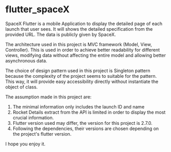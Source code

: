 # flutter_spaceX
SpaceX Flutter is a mobile Application to display the detailed page of each launch that user sees. It will shows the detailed specification from the provided URL. The data is publicly given by SpaceX. 

The architecture used in this project is MVC framework (Model, View, Controller). This is used in order to achieve better readability for different views, modifying data without affecting the entire model and allowing better asynchronous data.

The choice of design pattern used in this project is Singleton pattern because the complexity of the project seems to suitable for the pattern. This way, it will provide easy accessibility directly without instantiate the object of class.

The assumption made in this project are:
1. The minimal information only includes the launch ID and name
2. Rocket Details extract from the API is limited in order to display the most crucial information.
3. Flutter version used may differ, the version for this project is 2.7.0. 
4. Following the dependencies, their versions are chosen depending on the project's flutter version.

I hope you enjoy it.
